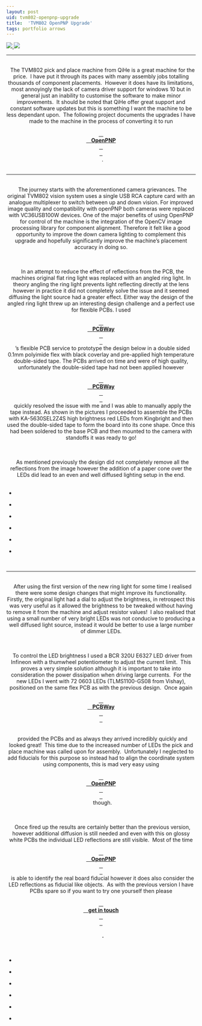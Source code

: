 ```yaml
---
layout: post
uid: tvm802-openpnp-upgrade
title:  'TVM802 OpenPNP Upgrade'
tags: portfolio arrows
---
```


<a href="{{ site.url }}/images/portfolio/tvm802-openpnp-upgrade/IMG_20191223_125624.jpg">
<img src = "{{ site.url }}/images/portfolio/tvm802-openpnp-upgrade/IMG_20191223_125624.jpg">
</a>


<a href="{{ site.url }}/images/portfolio/tvm802-openpnp-upgrade/Sponsored+by+PCBWay.png">
<img src = "{{ site.url }}/images/portfolio/tvm802-openpnp-upgrade/Sponsored+by+PCBWay.png">
</a>


<hr>

<div class="sqs-html-content">
 <p class="" style="text-align:center;white-space:pre-wrap;">
  The TVM802 pick and place machine from QiHe is a great machine for the price.  I have put it through its paces with many assembly jobs totalling thousands of component placements.  However it does have its limitations, most annoyingly the lack of camera driver support for windows 10 but in general just an inability to customise the software to make minor improvements.  It should be noted that QiHe offer great support and constant software updates but this is something I want the machine to be less dependant upon.  The following project documents the upgrades I have made to the machine in the process of converting it to run
  <a href="https://openpnp.org/" target="_blank">
   <strong>
    OpenPNP
   </strong>
  </a>
  .
 </p>
</div>


<hr>

<div class="sqs-html-content">
 <p class="" style="text-align:center;white-space:pre-wrap;">
  The journey starts with the aforementioned camera grievances. The original TVM802 vision system uses a single USB RCA capture card with an analogue multiplexer to switch between up and down vision. For improved image quality and compatibility with openPNP both cameras were replaced with VC36USB100W devices. One of the major benefits of using OpenPNP for control of the machine is the integration of the OpenCV image processing library for component alignment. Therefore it felt like a good opportunity to improve the down camera lighting to complement this upgrade and hopefully significantly improve the machine’s placement accuracy in doing so.
 </p>
 <p class="" style="text-align:center;white-space:pre-wrap;">
  In an attempt to reduce the effect of reflections from the PCB, the machines original flat ring light was replaced with an angled ring light. In theory angling the ring light prevents light reflecting directly at the lens however in practice it did not completely solve the issue and it seemed diffusing the light source had a greater effect. Either way the design of the angled ring light threw up an interesting design challenge and a perfect use for flexible PCBs. I used
  <a href="https://www.pcbway.com">
   <strong>
    PCBWay
   </strong>
  </a>
  ’s flexible PCB service to prototype the design below in a double sided 0.1mm polyimide flex with black coverlay and pre-applied high temperature double-sided tape. The PCBs arrived on time and were of high quality, unfortunately the double-sided tape had not been applied however
  <a href="https://www.pcbway.com">
   <strong>
    PCBWay
   </strong>
  </a>
  quickly resolved the issue with me and I was able to manually apply the tape instead. As shown in the pictures I proceeded to assemble the PCBs with KA-5630SEL2Z4S high brightness red LEDs from Kingbright and then used the double-sided tape to form the board into its cone shape. Once this had been soldered to the base PCB and then mounted to the camera with standoffs it was ready to go!
 </p>
 <p class="" style="text-align:center;white-space:pre-wrap;">
  As mentioned previously the design did not completely remove all the reflections from the image however the addition of a paper cone over the LEDs did lead to an even and well diffused lighting setup in the end.
 </p>
</div>


<ul class="projects clearfix">
  <li>
    <div class="project" style='background-image: url({{ site.url }}/images/portfolio/tvm802-openpnp-upgrade/IMG_20200619_091355.jpg)'>
      <a class="cover" href="{{ site.url }}/images/portfolio/tvm802-openpnp-upgrade/IMG_20200619_091355.jpg"></a>
    </div>
  </li>
  <li>
    <div class="project" style='background-image: url({{ site.url }}/images/portfolio/tvm802-openpnp-upgrade/IMG_20200619_183758.jpg)'>
      <a class="cover" href="{{ site.url }}/images/portfolio/tvm802-openpnp-upgrade/IMG_20200619_183758.jpg"></a>
    </div>
  </li>
  <li>
    <div class="project" style='background-image: url({{ site.url }}/images/portfolio/tvm802-openpnp-upgrade/IMG_20200619_093532.jpg)'>
      <a class="cover" href="{{ site.url }}/images/portfolio/tvm802-openpnp-upgrade/IMG_20200619_093532.jpg"></a>
    </div>
  </li>
  <li>
    <div class="project" style='background-image: url({{ site.url }}/images/portfolio/tvm802-openpnp-upgrade/IMG_20200619_093653.jpg)'>
      <a class="cover" href="{{ site.url }}/images/portfolio/tvm802-openpnp-upgrade/IMG_20200619_093653.jpg"></a>
    </div>
  </li>
  <li>
    <div class="project" style='background-image: url({{ site.url }}/images/portfolio/tvm802-openpnp-upgrade/IMG_20200619_092438.jpg)'>
      <a class="cover" href="{{ site.url }}/images/portfolio/tvm802-openpnp-upgrade/IMG_20200619_092438.jpg"></a>
    </div>
  </li>
  <li>
    <div class="project" style='background-image: url({{ site.url }}/images/portfolio/tvm802-openpnp-upgrade/IMG_20200619_093626.jpg)'>
      <a class="cover" href="{{ site.url }}/images/portfolio/tvm802-openpnp-upgrade/IMG_20200619_093626.jpg"></a>
    </div>
  </li>
</ul>
<br>


<hr>

<div class="sqs-html-content">
 <p class="" style="text-align:center;white-space:pre-wrap;">
  After using the first version of the new ring light for some time I realised there were some design changes that might improve its functionality.  Firstly, the original light had a dial to adjust the brightness, in retrospect this was very useful as it allowed the brightness to be tweaked without having to remove it from the machine and adjust resistor values!  I also realised that using a small number of very bright LEDs was not conducive to producing a well diffused light source, instead it would be better to use a large number of dimmer LEDs.
 </p>
 <p class="" style="text-align:center;white-space:pre-wrap;">
  To control the LED brightness I used a BCR 320U E6327 LED driver from Infineon with a thumwheel potentiometer to adjust the current limit.  This proves a very simple solution although it is important to take into consideration the power dissipation when driving large currents.  For the new LEDs I went with 72 0603 LEDs (TLMS1100-GS08 from Vishay), positioned on the same flex PCB as with the previous design.  Once again
  <a href="https://www.pcbway.com">
   <strong>
    PCBWay
   </strong>
  </a>
  <strong>
  </strong>
  provided the PCBs and as always they arrived incredibly quickly and looked great!  This time due to the increased number of LEDs the pick and place machine was called upon for assembly.  Unfortunately I neglected to add fiducials for this purpose so instead had to align the coordinate system using components, this is mad very easy using
  <a href="https://openpnp.org/" target="_blank">
   <strong>
    OpenPNP
   </strong>
  </a>
  though.
 </p>
 <p class="" style="text-align:center;white-space:pre-wrap;">
  Once fired up the results are certainly better than the previous version, however additional diffusion is still needed and even with this on glossy white PCBs the individual LED reflections are still visible.  Most of the time
  <a href="https://openpnp.org/" target="_blank">
   <strong>
    OpenPNP
   </strong>
  </a>
  is able to identify the real board fiducial however it does also consider the LED reflections as fiducial like objects.  As with the previous version I have PCBs spare so if you want to try one yourself then please
  <a href="{{ site.url }}/contact-us">
   <strong>
    get in touch
   </strong>
  </a>
  <strong>
   .
  </strong>
 </p>
</div>


<ul class="projects clearfix">
  <li>
    <div class="project" style='background-image: url({{ site.url }}/images/portfolio/tvm802-openpnp-upgrade/IMG_0017.jpg)'>
      <a class="cover" href="{{ site.url }}/images/portfolio/tvm802-openpnp-upgrade/IMG_0017.jpg"></a>
    </div>
  </li>
  <li>
    <div class="project" style='background-image: url({{ site.url }}/images/portfolio/tvm802-openpnp-upgrade/IMG_0020.jpg)'>
      <a class="cover" href="{{ site.url }}/images/portfolio/tvm802-openpnp-upgrade/IMG_0020.jpg"></a>
    </div>
  </li>
  <li>
    <div class="project" style='background-image: url({{ site.url }}/images/portfolio/tvm802-openpnp-upgrade/IMG_0018.jpg)'>
      <a class="cover" href="{{ site.url }}/images/portfolio/tvm802-openpnp-upgrade/IMG_0018.jpg"></a>
    </div>
  </li>
  <li>
    <div class="project" style='background-image: url({{ site.url }}/images/portfolio/tvm802-openpnp-upgrade/IMG_0007.jpg)'>
      <a class="cover" href="{{ site.url }}/images/portfolio/tvm802-openpnp-upgrade/IMG_0007.jpg"></a>
    </div>
  </li>
  <li>
    <div class="project" style='background-image: url({{ site.url }}/images/portfolio/tvm802-openpnp-upgrade/IMG_0008.jpg)'>
      <a class="cover" href="{{ site.url }}/images/portfolio/tvm802-openpnp-upgrade/IMG_0008.jpg"></a>
    </div>
  </li>
  <li>
    <div class="project" style='background-image: url({{ site.url }}/images/portfolio/tvm802-openpnp-upgrade/IMG_0012.jpg)'>
      <a class="cover" href="{{ site.url }}/images/portfolio/tvm802-openpnp-upgrade/IMG_0012.jpg"></a>
    </div>
  </li>
</ul>
<br>


